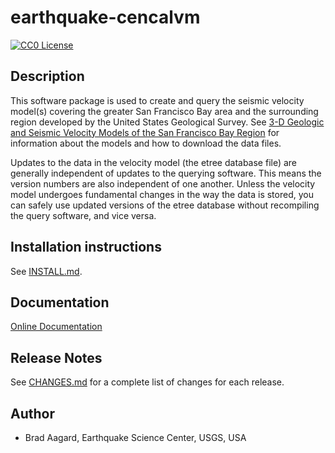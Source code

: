 # earthquake-cencalvm

[![CC0 License](https://img.shields.io/badge/license-CC0-blue.svg)](https://github.com/baagaard-usgs/cencalvm/blob/master/LICENSE.md)

## Description

This software package is used to create and query the seismic velocity
model(s) covering the greater San Francisco Bay area and the
surrounding region developed by the United States Geological
Survey. See [3-D Geologic and Seismic Velocity Models of the San
Francisco Bay Region](https://earthquake.usgs.gov/data/3dgeologic/)
for information about the models and how to download the data files.

Updates to the data in the velocity model (the etree database file)
are generally independent of updates to the querying software. This
means the version numbers are also independent of one another. Unless
the velocity model undergoes fundamental changes in the way the data
is stored, you can safely use updated versions of the etree database
without recompiling the query software, and vice versa.

## Installation instructions

See [INSTALL.md](INSTALL.md).
		
## Documentation

[Online Documentation](https://usgs.github.io/earthquake-cencalvm)

## Release Notes

See [CHANGES.md](CHANGES.md) for a complete list of changes for each
release.

## Author

* Brad Aagard, Earthquake Science Center, USGS, USA
